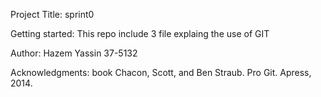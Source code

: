 Project Title: sprint0

Getting started: This repo include 3 file explaing the use of GIT

Author: Hazem Yassin 37-5132

Acknowledgments: book Chacon, Scott, and Ben Straub. Pro Git. Apress, 2014.